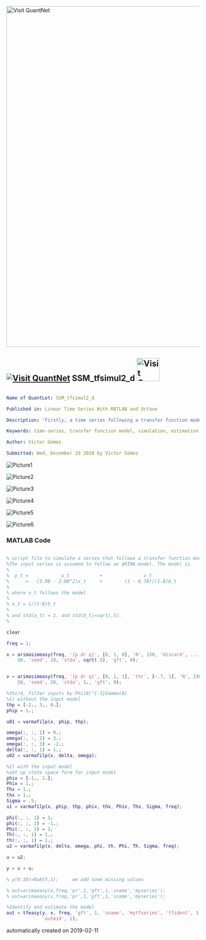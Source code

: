 [<img src="https://github.com/QuantLet/Styleguide-and-FAQ/blob/master/pictures/banner.png" width="888" alt="Visit QuantNet">](http://quantlet.de/)

## [<img src="https://github.com/QuantLet/Styleguide-and-FAQ/blob/master/pictures/qloqo.png" alt="Visit QuantNet">](http://quantlet.de/) **SSM_tfsimul2_d** [<img src="https://github.com/QuantLet/Styleguide-and-FAQ/blob/master/pictures/QN2.png" width="60" alt="Visit QuantNet 2.0">](http://quantlet.de/)

```yaml

Name of QuantLet: SSM_tfsimul2_d

Published in: Linear Time Series With MATLAB and Octave

Description: 'Firstly, a time series following a transfer function model with one input is simulated. Then, the model is identified and estimated.'

Keywords: time-series, transfer function model, simulation, estimation, automatic model identification

Author: Víctor Gómez

Submitted: Wed, December 19 2018 by Víctor Gómez

```

![Picture1](tfsimul2_1.png)

![Picture2](tfsimul2_2.png)

![Picture3](tfsimul2_3.png)

![Picture4](tfsimul2_4.png)

![Picture5](tfsimul2_5.png)

![Picture6](tfsimul2_6.png)

### MATLAB Code
```matlab

% script file to simulate a series that follows a transfer function model.
%The input series is assumed to follow an ARIMA model. The model is
%
%  y_t =            u_t           +               v_t
%      =   (3.0B - 2.0B^2)x_t     +        (1 - 0.7B)/(1-B)A_t
%
% where x_t follows the model
%
% x_t = 1/(1-B)b_t
%
% and std(a_t) = 1. and std(b_t)=sqrt(.5).
%

clear

freq = 1;

x = arimasimeasy(freq, '[p dr q]', [0, 1, 0], 'N', 150, 'discard', ...
    50, 'seed', 18, 'stda', sqrt(.5), 'gft', 0);


v = arimasimeasy(freq, '[p dr q]', [0, 1, 1], 'thr', [-.7, 1], 'N', 150, 'discard', ...
    50, 'seed', 20, 'stda', 1., 'gft', 0);

%third, filter inputs by Phi(B)^{-1}Gamma(B)
%1) without the input model
thp = [-2., 3., 0.];
phip = 1.;

u01 = varmafilp(x, phip, thp);

omega(:, :, 1) = 0.;
omega(:, :, 2) = 3.;
omega(:, :, 3) = -2.;
delta(:, :, 1) = 1.;
u02 = varmafilp(x, delta, omega);

%2) with the input model
%set up state space form for input model
phix = [-1., 1.];
Phix = 1.;
Thx = 1.;
thx = 1.;
Sigma = .5;
u1 = varmafilp(x, phip, thp, phix, thx, Phix, Thx, Sigma, freq);

phi(:, :, 1) = 1;
phi(:, :, 2) = -1.;
Phi(:, :, 1) = 1;
Th(:, :, 1) = 1.;
th(:, :, 1) = 1.;
u2 = varmafilp(x, delta, omega, phi, th, Phi, Th, Sigma, freq);

u = u2;

y = v + u;

% y(6:10)=NaN(5,1);     we add some missing values

% out=arimaeasy(x,freq,'pr',1,'gft',1,'sname','myseries');
% out=arimaeasy(v,freq,'pr',1,'gft',1,'sname','myseries');

%Identify and estimate the model
out = tfeasy(y, x, freq, 'gft', 1, 'sname', 'mytfseries', 'tfident', 1, ...
             'autmid', 1);

```

automatically created on 2019-02-11